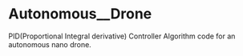 # Autonomous__Drone

PID(Proportional Integral derivative) Controller Algorithm code for an autonomous nano drone.
